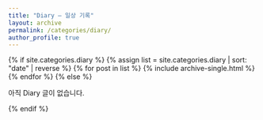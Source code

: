 ```yaml
---
title: "Diary — 일상 기록"
layout: archive
permalink: /categories/diary/
author_profile: true
---
```


{% if site.categories.diary %}
  {% assign list = site.categories.diary | sort: "date" | reverse %}
  {% for post in list %}
    {% include archive-single.html %}
  {% endfor %}
{% else %}
  <p>아직 Diary 글이 없습니다.</p>
{% endif %}


